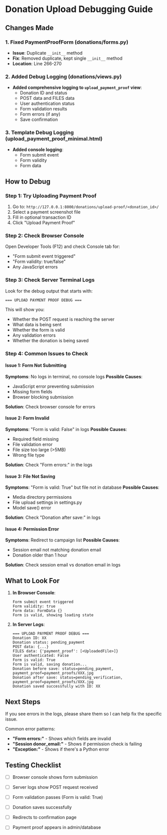 # Donation Upload Debugging Guide

## Changes Made

### 1. Fixed PaymentProofForm (donations/forms.py)
- **Issue**: Duplicate `__init__` method
- **Fix**: Removed duplicate, kept single `__init__` method
- **Location**: Line 266-270

### 2. Added Debug Logging (donations/views.py)
- **Added comprehensive logging to `upload_payment_proof` view**:
  - Donation ID and status
  - POST data and FILES data
  - User authentication status
  - Form validation results
  - Form errors (if any)
  - Save confirmation

### 3. Template Debug Logging (upload_payment_proof_minimal.html)
- **Added console logging**:
  - Form submit event
  - Form validity
  - Form data

## How to Debug

### Step 1: Try Uploading Payment Proof
1. Go to: `http://127.0.0.1:8000/donations/upload-proof/<donation_id>/`
2. Select a payment screenshot file
3. Fill in optional transaction ID
4. Click "Upload Payment Proof"

### Step 2: Check Browser Console
Open Developer Tools (F12) and check Console tab for:
- "Form submit event triggered"
- "Form validity: true/false"
- Any JavaScript errors

### Step 3: Check Server Terminal Logs
Look for the debug output that starts with:
```
=== UPLOAD PAYMENT PROOF DEBUG ===
```

This will show you:
- Whether the POST request is reaching the server
- What data is being sent
- Whether the form is valid
- Any validation errors
- Whether the donation is being saved

### Step 4: Common Issues to Check

#### Issue 1: Form Not Submitting
**Symptoms**: No logs in terminal, no console logs
**Possible Causes**:
- JavaScript error preventing submission
- Missing form fields
- Browser blocking submission

**Solution**: Check browser console for errors

#### Issue 2: Form Invalid
**Symptoms**: "Form is valid: False" in logs
**Possible Causes**:
- Required field missing
- File validation error
- File size too large (>5MB)
- Wrong file type

**Solution**: Check "Form errors:" in the logs

#### Issue 3: File Not Saving
**Symptoms**: "Form is valid: True" but file not in database
**Possible Causes**:
- Media directory permissions
- File upload settings in settings.py
- Model save() error

**Solution**: Check "Donation after save:" in logs

#### Issue 4: Permission Error
**Symptoms**: Redirect to campaign list
**Possible Causes**:
- Session email not matching donation email
- Donation older than 1 hour

**Solution**: Check session email vs donation email in logs

## What to Look For

1. **In Browser Console**:
   ```
   Form submit event triggered
   Form validity: true
   Form data: FormData {}
   Form is valid, showing loading state
   ```

2. **In Server Logs**:
   ```
   === UPLOAD PAYMENT PROOF DEBUG ===
   Donation ID: XX
   Donation status: pending_payment
   POST data: {...}
   FILES data: {'payment_proof': [<UploadedFile>]}
   User authenticated: False
   Form is valid: True
   Form is valid, saving donation...
   Donation before save: status=pending_payment, payment_proof=payment_proofs/XXX.jpg
   Donation after save: status=pending_verification, payment_proof=payment_proofs/XXX.jpg
   Donation saved successfully with ID: XX
   ```

## Next Steps

If you see errors in the logs, please share them so I can help fix the specific issue.

Common error patterns:
- **"Form errors:"** - Shows which fields are invalid
- **"Session donor_email:"** - Shows if permission check is failing
- **"Exception:"** - Shows if there's a Python error

## Testing Checklist

- [ ] Browser console shows form submission
- [ ] Server logs show POST request received
- [ ] Form validation passes (Form is valid: True)
- [ ] Donation saves successfully
- [ ] Redirects to confirmation page
- [ ] Payment proof appears in admin/database


